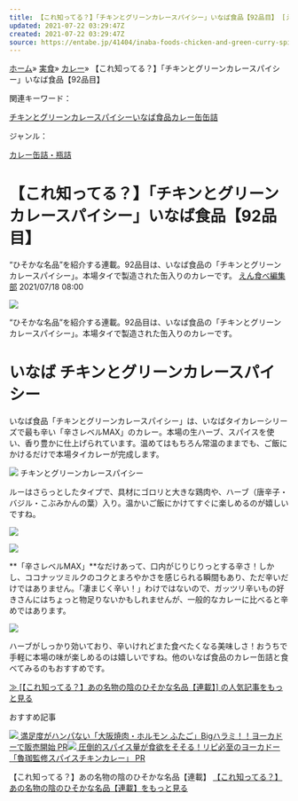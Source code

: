```yaml
---
title: 【これ知ってる？】「チキンとグリーンカレースパイシー」いなば食品【92品目】 [えん食べ]
updated: 2021-07-22 03:29:47Z
created: 2021-07-22 03:29:47Z
source: https://entabe.jp/41404/inaba-foods-chicken-and-green-curry-spicy-review
---
```


[ ホーム](https://entabe.jp/)» [ 実食](https://entabe.jp/news/eating-out)» [ カレー](https://entabe.jp/news/eatout/72/%E3%82%AB%E3%83%AC%E3%83%BC)»  【これ知ってる？】「チキンとグリーンカレースパイシー」いなば食品【92品目】

関連キーワード：

[チキンとグリーンカレースパイシー](https://entabe.jp/news/tag/%E3%83%81%E3%82%AD%E3%83%B3%E3%81%A8%E3%82%B0%E3%83%AA%E3%83%BC%E3%83%B3%E3%82%AB%E3%83%AC%E3%83%BC%E3%82%B9%E3%83%91%E3%82%A4%E3%82%B7%E3%83%BC)[いなば食品](https://entabe.jp/news/tag/%E3%81%84%E3%81%AA%E3%81%B0%E9%A3%9F%E5%93%81)[カレー缶](https://entabe.jp/news/tag/%E3%82%AB%E3%83%AC%E3%83%BC%E7%BC%B6)[缶詰](https://entabe.jp/news/tag/%E7%BC%B6%E8%A9%B0)

ジャンル：

[カレー](https://entabe.jp/news/eatout/72/%E3%82%AB%E3%83%AC%E3%83%BC)[缶詰・瓶詰](https://entabe.jp/news/eatout/1242/%E7%BC%B6%E8%A9%B0%E3%83%BB%E7%93%B6%E8%A9%B0)

# 【これ知ってる？】「チキンとグリーンカレースパイシー」いなば食品【92品目】

“ひそかな名品”を紹介する連載。92品目は、いなば食品の「チキンとグリーンカレースパイシー」。本場タイで製造された缶入りのカレーです。
[えん食べ編集部](https://entabe.jp/news/editor/1)
2021/07/18 08:00

![](https://image.entabe.jp/upload/20210712/images/IMG_3116.JPG)

“ひそかな名品”を紹介する連載。92品目は、いなば食品の「チキンとグリーンカレースパイシー」。本場タイで製造された缶入りのカレーです。

#  いなば チキンとグリーンカレースパイシー

いなば食品「チキンとグリーンカレースパイシー」は、いなばタイカレーシリーズで最も辛い「辛さレベルMAX」のカレー。本場の生ハーブ、スパイスを使い、香り豊かに仕上げられています。温めてはもちろん常温のままでも、ご飯にかけるだけで本場タイカレーが完成します。

![](https://image.entabe.jp/upload/20210712/images/IMG_3120.JPG)
チキンとグリーンカレースパイシー

ルーはさらっとしたタイプで、具材にゴロリと大きな鶏肉や、ハーブ（唐辛子・バジル・こぶみかんの葉）入り。温かいご飯にかけてすぐに楽しめるのが嬉しいですね。

![](https://image.entabe.jp/upload/20210712/images/IMG_3128.JPG)

![](https://image.entabe.jp/upload/20210712/images/IMG_3137.JPG)

**「辛さレベルMAX」**なだけあって、口内がじりじりっとする辛さ！しかし、ココナッツミルクのコクとまろやかさを感じられる瞬間もあり、ただ辛いだけではありません。「凄まじく辛い！」わけではないので、ガッツリ辛いもの好きさんにはちょっと物足りないかもしれませんが、一般的なカレーに比べると辛めではあります。

![](https://image.entabe.jp/upload/20210712/images/IMG_3144.JPG)

ハーブがしっかり効いており、辛いけれどまた食べたくなる美味しさ！おうちで手軽に本場の味が楽しめるのは嬉しいですね。他のいなば食品のカレー缶詰と食べてみるのもおすすめです。

[≫ [【これ知ってる？】あの名物の陰のひそかな名品【連載】] の人気記事をもっと見る](https://entabe.jp/specials/11)

おすすめ記事

[![](https://image.entabe.jp/upload/smartnews_prs/137/2cbd8b2077597dd378ff27df2ef20a92_special.JPG) 満足度がハンパない「大阪焼肉・ホルモン ふたご」Bigハラミ！！ヨーカドーで販売開始 PR](https://entabe.jp/smartnews_prs/index/137)[![](https://image.entabe.jp/upload/smartnews_prs/135/4c03e2df55ff1cbe98cddd2a09d9b92f_special.jpg) 圧倒的スパイス量が食欲をそそる！リピ必至のヨーカドー「魯珈監修スパイスチキンカレー」 PR](https://entabe.jp/smartnews_prs/index/135)

【これ知ってる？】あの名物の陰のひそかな名品【連載】
[【これ知ってる？】あの名物の陰のひそかな名品【連載】をもっと見る](https://entabe.jp/specials/11)